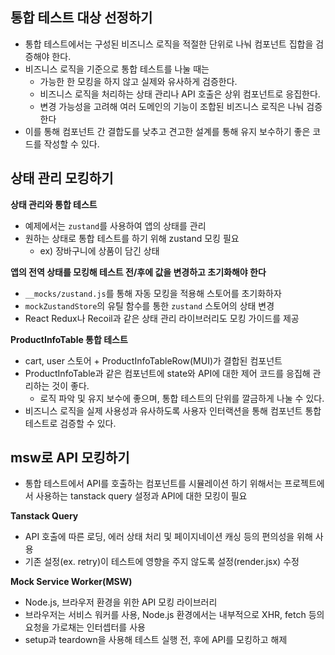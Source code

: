 ## 통합 테스트 대상 선정하기

- 통합 테스트에서는 구성된 비즈니스 로직을 적절한 단위로 나눠 컴포넌트 집합을 검증해야 한다.
- 비즈니스 로직을 기준으로 통합 테스트를 나눌 때는
  - 가능한 한 모킹을 하지 않고 실제와 유사하게 검증한다.
  - 비즈니스 로직을 처리하는 상태 관리나 API 호출은 상위 컴포넌트로 응집한다.
  - 변경 가능성을 고려해 여러 도메인의 기능이 조합된 비즈니스 로직은 나눠 검증한다
- 이를 통해 컴포넌트 간 결합도를 낮추고 견고한 설계를 통해 유지 보수하기 좋은 코드를 작성할 수 있다.

## 상태 관리 모킹하기

**상태 관리와 통합 테스트**

- 예제에서는 `zustand`를 사용하여 앱의 상태를 관리
- 원하는 상태로 통합 테스트를 하기 위해 zustand 모킹 필요
  - ex) 장바구니에 상품이 담긴 상태

**앱의 전역 상태를 모킹해 테스트 전/후에 값을 변경하고 초기화해야 한다**

- `__mocks/zustand.js`를 통해 자동 모킹을 적용해 스토어를 초기화하자
- `mockZustandStore`의 유틸 함수를 통한 `zustand` 스토어의 상태 변경
- React Redux나 Recoil과 같은 상태 관리 라이브러리도 모킹 가이드를 제공

**ProductInfoTable 통합 테스트**

- cart, user 스토어 + ProductInfoTableRow(MUI)가 결합된 컴포넌트
- ProductInfoTable과 같은 컴포넌트에 state와 API에 대한 제어 코드를 응집해 관리하는 것이 좋다.
  - 로직 파악 및 유지 보수에 좋으며, 통합 테스트의 단위를 깔금하게 나눌 수 있다.
- 비즈니스 로직을 실제 사용성과 유사하도록 사용자 인터랙션을 통해 컴포넌트 통합 테스트로 검증할 수 있다.

## msw로 API 모킹하기

- 통합 테스트에서 API를 호출하는 컴포넌트를 시뮬레이션 하기 위해서는 프로젝트에서 사용하는 tanstack query 설정과 API에 대한 모킹이 필요

**Tanstack Query**

- API 호출에 따른 로딩, 에러 상태 처리 및 페이지네이션 캐싱 등의 편의성을 위해 사용
- 기존 설정(ex. retry)이 테스트에 영향을 주지 않도록 설정(render.jsx) 수정

**Mock Service Worker(MSW)**

- Node.js, 브라우저 환경을 위한 API 모킹 라이브러리
- 브라우저는 서비스 워커를 사용, Node.js 환경에서는 내부적으로 XHR, fetch 등의 요청을 가로채는 인터셉터를 사용
- setup과 teardown을 사용해 테스트 실행 전, 후에 API를 모킹하고 해제
